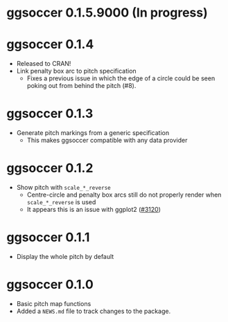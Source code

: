 # ggsoccer 0.1.5.9000 (In progress)

# ggsoccer 0.1.4

* Released to CRAN!
* Link penalty box arc to pitch specification
  * Fixes a previous issue in which the edge of a circle could be seen poking
    out from behind the pitch (#8).

# ggsoccer 0.1.3

* Generate pitch markings from a generic specification
  * This makes ggsoccer compatible with any data provider

# ggsoccer 0.1.2

* Show pitch with `scale_*_reverse`
  * Centre-circle and penalty box arcs still do not properly render when 
    `scale_*_reverse` is used
  * It appears this is an issue with ggplot2 ([#3120](https://github.com/tidyverse/ggplot2/issues/3120))

# ggsoccer 0.1.1

* Display the whole pitch by default

# ggsoccer 0.1.0

* Basic pitch map functions
* Added a `NEWS.md` file to track changes to the package.
